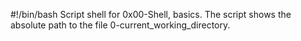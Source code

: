 #!/bin/bash
Script shell for 0x00-Shell, basics. The script shows the absolute path to the file 0-current_working_directory.
